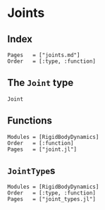 # Joints

## Index
```@index
Pages   = ["joints.md"]
Order   = [:type, :function]
```

## The `Joint` type

```@docs
Joint
```

## Functions

```@autodocs
Modules = [RigidBodyDynamics]
Order   = [:function]
Pages   = ["joint.jl"]
```

## `JointType`s

```@autodocs
Modules = [RigidBodyDynamics]
Order   = [:type, :function]
Pages   = ["joint_types.jl"]
```
